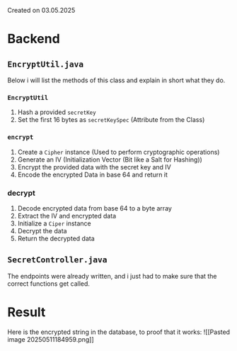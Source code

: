 Created on 03.05.2025
# Backend
## `EncryptUtil.java`
Below i will list the methods of this class and explain in short what they do.
### `EncryptUtil`
1. Hash a provided `secretKey`
2. Set the first 16 bytes as `secretKeySpec` (Attribute from the Class)
### `encrypt`
1. Create a `Cipher` instance (Used to perform cryptographic operations)
2. Generate an IV (Initialization Vector (Bit like a Salt for Hashing))
3. Encrypt the provided data with the secret key and IV
4. Encode the encrypted Data in base 64 and return it
### decrypt
1. Decode encrypted data from base 64 to a byte array
2. Extract the IV and encrypted data
3. Initialize a `Ciper` instance
4. Decrypt the data
5. Return the decrypted data
## `SecretController.java`
The endpoints were already written, and i just had to make sure that the correct functions get called.
# Result
Here is the encrypted string in the database, to proof that it works:
![[Pasted image 20250511184959.png]]
